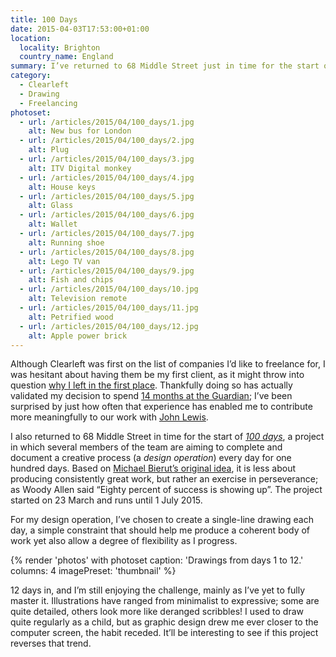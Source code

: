 ```yaml
---
title: 100 Days
date: 2015-04-03T17:53:00+01:00
location:
  locality: Brighton
  country_name: England
summary: I’ve returned to 68 Middle Street just in time for the start of *100 days*, a collaborative project where the aim is to complete a creative process every day for one hundred days.
category:
  - Clearleft
  - Drawing
  - Freelancing
photoset:
  - url: /articles/2015/04/100_days/1.jpg
    alt: New bus for London
  - url: /articles/2015/04/100_days/2.jpg
    alt: Plug
  - url: /articles/2015/04/100_days/3.jpg
    alt: ITV Digital monkey
  - url: /articles/2015/04/100_days/4.jpg
    alt: House keys
  - url: /articles/2015/04/100_days/5.jpg
    alt: Glass
  - url: /articles/2015/04/100_days/6.jpg
    alt: Wallet
  - url: /articles/2015/04/100_days/7.jpg
    alt: Running shoe
  - url: /articles/2015/04/100_days/8.jpg
    alt: Lego TV van
  - url: /articles/2015/04/100_days/9.jpg
    alt: Fish and chips
  - url: /articles/2015/04/100_days/10.jpg
    alt: Television remote
  - url: /articles/2015/04/100_days/11.jpg
    alt: Petrified wood
  - url: /articles/2015/04/100_days/12.jpg
    alt: Apple power brick
---
```

Although Clearleft was first on the list of companies I’d like to freelance for, I was hesitant about having them be my first client, as it might throw into question [why I left in the first place][1]. Thankfully doing so has actually validated my decision to spend [14 months at the Guardian][2]; I’ve been surprised by just how often that experience has enabled me to contribute more meaningfully to our work with [John Lewis][3].

I also returned to 68 Middle Street in time for the start of *[100 days][4]*, a project in which several members of the team are aiming to complete and document a creative process (a *design operation*) every day for one hundred days. Based on [Michael Bierut’s original idea][5], it is less about producing consistently great work, but rather an exercise in perseverance; as Woody Allen said “Eighty percent of success is showing up”. The project started on 23 March and runs until 1 July 2015.

For my design operation, I’ve chosen to create a single-line drawing each day, a simple constraint that should help me produce a coherent body of work yet also allow a degree of flexibility as I progress.

{% render 'photos' with photoset
  caption: 'Drawings from days 1 to 12.'
  columns: 4
  imagePreset: 'thumbnail'
%}

12 days in, and I’m still enjoying the challenge, mainly as I’ve yet to fully master it. Illustrations have ranged from minimalist to expressive; some are quite detailed, others look more like deranged scribbles! I used to draw quite regularly as a child, but as graphic design drew me ever closer to the computer screen, the habit receded. It’ll be interesting to see if this project reverses that trend.

[1]: /2013/10/moving_in_moving_on
[2]: /2015/01/changing_gears
[3]: http://johnlewis.com
[4]: http://clearleft100days.tumblr.com
[5]: http://designobserver.com/feature/five-years-of-100-days/24678
